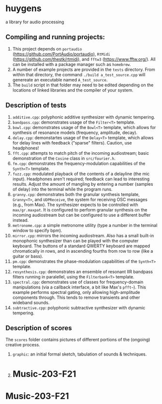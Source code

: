 # huygens
a library for audio processing


## Compiling and running projects:
1. This project depends on `portaudio` (https://github.com/PortAudio/portaudio),  `RtMidi` (https://github.com/thestk/rtmidi), and `fftw3` (https://www.fftw.org/). All can be installed with a package manager such as `homebrew`.
2. A number of example projects are provided in the `tests` directory. From within that directory, the command `./build a_test_source.cpp` will genereate an executable named `A_test_source`.
3. The `build` script in that folder may need to be edited depending on the locations of linked libraries and the compiler of your system. 


## Description of tests
1. `additive.cpp`: polyphonic additive synthesizer with dynamic tempering. 
2. `bandpass.cpp`: demonstrates usage of the `Filter<T>` template.
3. `bowl.cpp`: demonstrates usage of the `Bowl<T>` template, which allows for synthesis of resonance models (frequency, amplitude, decay).
4. `delay.cpp`: demonstartes usage of the `Delay<T>` template, which allows for delay lines with feedback ("sparse" filters). Caution, use headphones!
5. `fft.cpp`: attempts to match pitch of the incoming audiostream; basic demonstration of the `Cosine` class in `src/fourier.h`.
6. `fm.cpp`: demonstrates the frequency-modulation capabilities of the `Synth<T>` template. 
7. `fuzz.cpp`: modulated playback of the contents of a delayline (the mic input). Headphones aren't required; feedback can lead to interesting results. Adjust the amount of mangling by entering a number (samples of delay) into the terminal while the program runs. 
8. `granny.cpp`: demonstrates both the granular synthesis template, `Granny<T>`, and `UDPReceive`, the system for receiving OSC messages (e.g., from Max). The synthesizer expects to be controlled with `max/gr.maxpat`. It is configured to perform granular synthesis on the incoming audiostream but can be configured to use a different buffer instead.
9. `metronome.cpp`: a simple metronome utility (type a number in the terminal window to specify bpm). 
10. `mirror.cpp`: mirrors the incoming audiostream. Also has a small built-in monophonic synthesizer than can be played with the computer keyboard. The buttons of a standard QWERTY keyboard are mapped chromatically in rows, and in ascending fourths from row to row (like a guitar or bass).
11. `pm.cpp`: demonstrates the phase-modulation capabilities of the `Synth<T>` template. 
12. `resynthesis.cpp`: demonstrates an ensemble of resonant IIR bandpass filters running in paralellel, using the `Filterbank<T>` template.
13. `spectral.cpp`: demonstrates use of classes for frequency-domain manipulations (via a callback interface, a bit like Max's `pfft~`). This example performs spectral gating, only allowing high-amplitude components through. This tends to remove transients and other wideband sounds. 
14. `subtractive.cpp`: polyphonic subtractive synthesizer with dynamic tempering. 


## Description of scores
The `scores` folder contains pictures of different portions of the (ongoing) creative process. 

1. `graphic`: an initial formal sketch, tabulation of sounds & techniques. 
2. # Music-203-F21
# Music-203-F21
